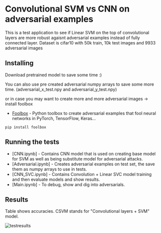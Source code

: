 # Convolutional SVM vs CNN on adversarial examples
This is a test application to see if Linear SVM on the top of convolutional layers are more robust agaisnt adversarial examples instead of fully connected layer.
Dataset is cifar10 with 50k train, 10k test images and 9933 adversarial images

## Installing

Download pretrained model to save some time :)

You can also use pre created adversarial numpy arrays to save some more time. (adversarial_x_test.npy  and adversarial_y_test.npy)

or in case you may want to create more and more adversarial images -> install foolbox

* [Foolbox](https://github.com/bethgelab/foolbox) - Python toolbox to create adversarial examples that fool neural networks in PyTorch, TensorFlow, Keras...

```
pip install foolbox
```

## Running the tests

* [CNN.ipynb] -  Contains CNN model that is used on creating base model for SVM as well as being substitute model for adversarial attacks. 
* [Adversarial.ipynb] - Creates adversarial examples on test set, the save them as numpy arrays to use in tests.
* [CNN_SVC.ipynb] - Contains Convolution + Linear SVC model training and then evaluate models and show results. 
* [Main.ipynb] - To debug, show and dig into adversarials.

## Results

Table shows accuracies. CSVM stands for "Convolutional layers + SVM" model.

![testresults](https://user-images.githubusercontent.com/3315340/51072624-df4e9f80-1674-11e9-9cfa-0bee3ebb68b7.png)

